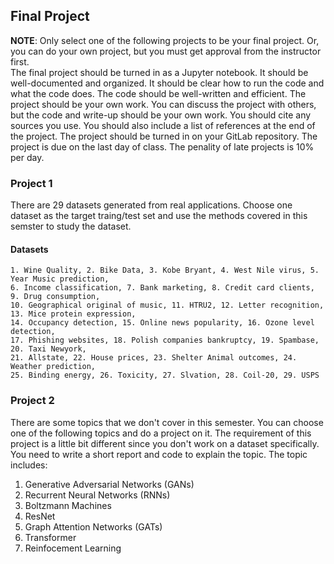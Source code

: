 ## Final Project

**NOTE**: Only select one of the following projects to be your final project. Or, you can do your own project, but you must get approval from the instructor first.<br>
The final project should be turned in as a Jupyter notebook. It should be well-documented and organized. It should be clear how to run the code and what the code does. The code should be well-written and efficient. The project should be your own work. You can discuss the project with others, but the code and write-up should be your own work. You should cite any sources you use. You should also include a list of references at the end of the project. The project should be turned in on your GitLab repository. The project is due on the last day of class. 
The penality of late projects is 10% per day.

### Project 1
There are 29 datasets generated from real applications. Choose one dataset as the target traing/test set and use the methods covered in this semster to study the dataset. 

#### Datasets
``` text
1. Wine Quality, 2. Bike Data, 3. Kobe Bryant, 4. West Nile virus, 5. Year Music prediction, 
6. Income classification, 7. Bank marketing, 8. Credit card clients, 9. Drug consumption, 
10. Geographical original of music, 11. HTRU2, 12. Letter recognition, 13. Mice protein expression, 
14. Occupancy detection, 15. Online news popularity, 16. Ozone level detection, 
17. Phishing websites, 18. Polish companies bankruptcy, 19. Spambase, 20. Taxi Newyork, 
21. Allstate, 22. House prices, 23. Shelter Animal outcomes, 24. Weather prediction, 
25. Binding energy, 26. Toxicity, 27. Slvation, 28. Coil-20, 29. USPS
```

### Project 2 
There are some topics that we don't cover in this semester. You can choose one of the following topics and do a project on it. 
The requirement of this project is a little bit different since you don't work on a dataset specifically. 
You need to write a short report and code to explain the topic. The topic includes:
1. Generative Adversarial Networks (GANs)
2. Recurrent Neural Networks (RNNs)
3. Boltzmann Machines
4. ResNet
5. Graph Attention Networks (GATs) 
6. Transformer
7. Reinfocement Learning
